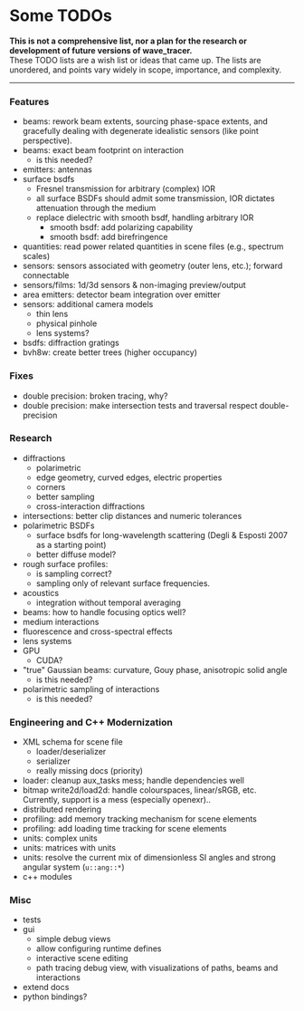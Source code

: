 
# Some TODOs

**This is not a comprehensive list, nor a plan for the research or development of future versions of wave_tracer.**\
These TODO lists are a wish list or ideas that came up. The lists are unordered, and points vary widely in scope, importance, and complexity.

-----

### Features

* beams:            rework beam extents, sourcing phase-space extents, and gracefully dealing with degenerate idealistic sensors (like point perspective).
* beams:            exact beam footprint on interaction
    * is this needed?
* emitters:         antennas
* surface bsdfs
    * Fresnel transmission for arbitrary (complex) IOR
    * all surface BSDFs should admit some transmission, IOR dictates attenuation through the medium
    * replace dielectric with smooth bsdf, handling arbitrary IOR
        * smooth bsdf: add polarizing capability
        * smooth bsdf: add birefringence
* quantities:       read power related quantities in scene files (e.g., spectrum scales)
* sensors:          sensors associated with geometry (outer lens, etc.); forward connectable
* sensors/films:    1d/3d sensors & non-imaging preview/output
* area emitters:    detector beam integration over emitter
* sensors:          additional camera models
    * thin lens
    * physical pinhole
    * lens systems?
* bsdfs:            diffraction gratings
* bvh8w:            create better trees (higher occupancy)


### Fixes

* double precision: broken tracing, why?
* double precision: make intersection tests and traversal respect double-precision


### Research

* diffractions
    * polarimetric
    * edge geometry, curved edges, electric properties
    * corners
    * better sampling
    * cross-interaction diffractions
* intersections: better clip distances and numeric tolerances
* polarimetric BSDFs
    * surface bsdfs for long-wavelength scattering (Degli & Esposti 2007 as a starting point)
    * better diffuse model?
* rough surface profiles:
    * is sampling correct?
    * sampling only of relevant surface frequencies.
* acoustics
    * integration without temporal averaging
* beams:            how to handle focusing optics well?
* medium interactions
* fluorescence and cross-spectral effects
* lens systems
* GPU
    * CUDA?
* "true" Gaussian beams: curvature, Gouy phase, anisotropic solid angle
    * is this needed?
* polarimetric sampling of interactions
    * is this needed?


### Engineering and C++ Modernization

* XML schema for scene file
    * loader/deserializer
    * serializer
    * really missing docs (priority)
* loader:           cleanup aux_tasks mess; handle dependencies well
* bitmap write2d/load2d:    handle colourspaces, linear/sRGB, etc. Currently, support is a mess (especially openexr)..
* distributed rendering
* profiling:        add memory tracking mechanism for scene elements
* profiling:        add loading time tracking for scene elements
* units:            complex units
* units:            matrices with units
* units:            resolve the current mix of dimensionless SI angles and strong angular system (``u::ang::*``)
* c++ modules


### Misc

* tests
* gui
    * simple debug views
    * allow configuring runtime defines
    * interactive scene editing
    * path tracing debug view, with visualizations of paths, beams and interactions
* extend docs
* python bindings?
